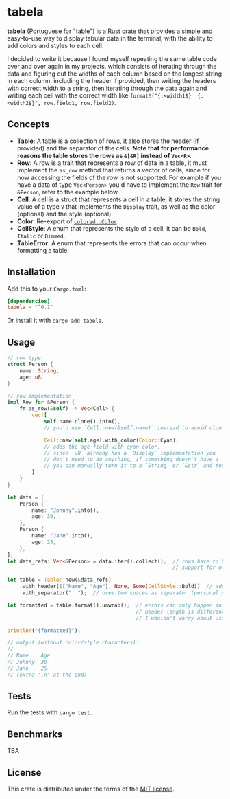 # tabela

**tabela** (Portuguese for "table") is a Rust crate that provides a simple and easy-to-use way to display tabular data in the terminal, with the ability to add colors and styles to each cell.

I decided to write it because I found myself repeating the same table code over and over again in my projects, which consists of iterating through the data and figuring out the widths of each column based on the longest string in each column, including the header if provided, then writing the headers with correct width to a string, then iterating through the data again and writing each cell with the correct width like `format!("{:<width1$}  {:<width2$}", row.field1, row.field2)`.

## Concepts

* **Table**: A table is a collection of rows, it also stores the header (if provided) and the separator of the cells. **Note that for performance reasons the table stores the rows as `&[&R]` instead of `Vec<R>`**.
* **Row**: A row is a trait that represents a row of data in a table, it must implement the `as_row` method that returns a vector of cells, since for now accessing the fields of the row is not supported. For example if you have a data of type `Vec<Person>` you'd have to implement the `Row` trait for `&Person`, refer to the example below.
* **Cell**: A cell is a struct that represents a cell in a table, it stores the string value of a type `V` that implements the `Display` trait, as well as the color (optional) and the style (optional).
* **Color**: Re-export of [`colored::Color`](https://docs.rs/colored/latest/colored/enum.Color.html).
* **CellStyle**: A enum that represents the style of a cell, it can be `Bold`, `Italic` or `Dimmed`.
* **TableError**: A enum that represents the errors that can occur when formatting a table.

## Installation

Add this to your `Cargo.toml`:

```toml
[dependencies]
tabela = "^0.1"
```

Or install it with `cargo add tabela`.

## Usage

```rust
// row type
struct Person {
    name: String,
    age: u8,
}

// row implementation
impl Row for &Person {
    fn as_row(&self) -> Vec<Cell> {
        vec![
            self.name.clone().into(),
            // you'd use `Cell::new(&self.name)` instead to avoid cloning a string and to add color/style

            Cell::new(self.age).with_color(Color::Cyan),
            // adds the age field with cyan color,
            // since `u8` already has a `Display` implementation you
            // don't need to do anything, if something doesn't have a `Display` impl
            // you can manually turn it to a `String` or `&str` and feed that into `Cell::new`
        ]
    }
}

let data = [
    Person {
        name: "Johnny".into(),
        age: 30,
    },
    Person {
        name: "Jane".into(),
        age: 25,
    },
];
let data_refs: Vec<&Person> = data.iter().collect();  // rows have to be references, in the future maybe
                                                      // support for owned rows will be added

let table = Table::new(&data_refs)
    .with_header(&["Name", "Age"], None, Some(CellStyle::Bold))  // adds header with bold style
    .with_separator("  ");  // uses two spaces as separator (personal preference)

let formatted = table.format().unwrap();  // errors can only happen in `Table::format` if the
                                          // header length is different than the row length so
                                          // I wouldn't worry about using `unwrap` here

println!("{formatted}");

// output (without color/style characters):
//
// Name    Age
// Johnny  30
// Jane    25
// (extra '\n' at the end)
```

## Tests

Run the tests with `cargo test`.

## Benchmarks

TBA

## License

This crate is distributed under the terms of the [MIT license](LICENSE).
